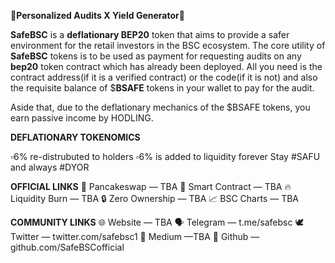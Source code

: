 **📑Personalized Audits X Yield Generator📑**

**SafeBSC** is a **deflationary BEP20** token that aims to provide a safer environment for the retail investors in the BSC ecosystem. The core utility of **SafeBSC** tokens is to be used as payment for requesting audits on any **bep20** token contract which has already been deployed. All you need is the contract address(if it is a verified contract) or the code(if it is not) and also the requisite balance of $**BSAFE** tokens in your wallet to pay for the audit.

Aside that, due to the deflationary mechanics of the $BSAFE tokens, you earn passive income by HODLING. 

**DEFLATIONARY TOKENOMICS**

▫️6% re-distrubuted to holders
▫️6% is added to liquidity forever
Stay #SAFU and always #DYOR

**OFFICIAL LINKS**
🥞 Pancakeswap — TBA
📝 Smart Contract — TBA
🔥 Liquidity Burn — TBA
🔒 Zero Ownership  — TBA
📈 BSC Charts — TBA

**COMMUNITY LINKS**
🌐 Website — TBA
🗣 Telegram — t.me/safebsc
🕊 Twitter — twitter.com/safebsc1
📝 Medium —TBA
📝 Github — github.com/SafeBSCofficial
